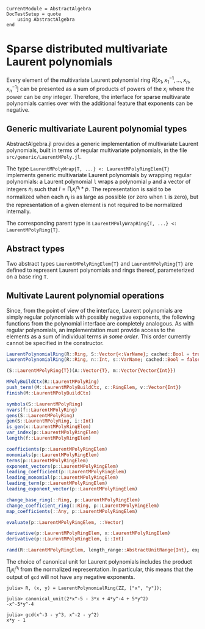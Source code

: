 ```@meta
CurrentModule = AbstractAlgebra
DocTestSetup = quote
    using AbstractAlgebra
end
```

# Sparse distributed multivariate Laurent polynomials

Every element of the multivariate Laurent polynomial ring
$R[x_1, x_1^{-1}, \dots, x_n, x_n^{-1}]$ can be presented as a sum of products
of powers of the $x_i$ where the power can be *any* integer. Therefore, the
interface for sparse multivarate polynomials carries over with the additional
feature that exponents can be negative.

## Generic multivariate Laurent polynomial types

AbstractAlgebra.jl provides a generic implementation of multivariate Laurent
polynomials, built in terms of regular multivariate polynomials, in the file
`src/generic/LaurentMPoly.jl`.

The type `LaurentMPolyWrap{T, ...} <: LaurentMPolyRingElem{T}` implements generic
multivariate Laurent polynomials by wrapping regular polynomials:
a Laurent polynomial `l` wraps a polynomial `p` and a vector of integers $n_i$
such that $l = \prod_i x_i^{n_i} * p$. The representation is said to be
normalized when each $n_i$ is as large as possible (or zero when `l` is zero),
but the representation of a given element is not required to be normalized
internally.

The corresponding parent type is `LaurentMPolyWrapRing{T, ...} <: LaurentMPolyRing{T}`.

## Abstract types

Two abstract types `LaurentMPolyRingElem{T}` and `LaurentMPolyRing{T}`
are defined to represent Laurent polynomials and rings thereof, parameterized
on a base ring `T`.

## Multivate Laurent polynomial operations

Since, from the point of view of the interface, Laurent polynomials are simply
regular polynomials with possibly negative exponents, the following functions
from the polynomial interface are completely analogous. As with regular
polynomials, an implementation must provide access to the elements as a sum of
individual terms *in some order*. This order currently cannot be specified in
the constructor.

```julia
LaurentPolynomialRing(R::Ring, S::Vector{<:VarName}; cached::Bool = true)
LaurentPolynomialRing(R::Ring, n::Int, s::VarName; cached::Bool = false)
```

```julia
(S::LaurentMPolyRing{T})(A::Vector{T}, m::Vector{Vector{Int}})
```

```julia
MPolyBuildCtx(R::LaurentMPolyRing)
push_term!(M::LaurentMPolyBuildCtx, c::RingElem, v::Vector{Int})
finish(M::LaurentMPolyBuildCtx)
```

```julia
symbols(S::LaurentMPolyRing)
nvars(f::LaurentMPolyRing)
gens(S::LaurentMPolyRing)
gen(S::LaurentMPolyRing, i::Int)
is_gen(x::LaurentMPolyRingElem)
var_index(p::LaurentMPolyRingElem)
length(f::LaurentMPolyRingElem)
```

```julia
coefficients(p::LaurentMPolyRingElem)
monomials(p::LaurentMPolyRingElem)
terms(p::LaurentMPolyRingElem)
exponent_vectors(p::LaurentMPolyRingElem)
leading_coefficient(p::LaurentMPolyRingElem)
leading_monomial(p::LaurentMPolyRingElem)
leading_term(p::LaurentMPolyRingElem)
leading_exponent_vector(p::LaurentMPolyRingElem)
```

```julia
change_base_ring(::Ring, p::LaurentMPolyRingElem)
change_coefficient_ring(::Ring, p::LaurentMPolyRingElem)
map_coefficients(::Any, p::LaurentMPolyRingElem)
```

```julia
evaluate(p::LaurentMPolyRingElem, ::Vector)
```

```julia
derivative(p::LaurentMPolyRingElem, x::LaurentMPolyRingElem)
derivative(p::LaurentMPolyRingElem, i::Int)
```

```julia
rand(R::LaurentMPolyRingElem, length_range::AbstractUnitRange{Int}, exp_range::AbstractUnitRange{Int}, v...)
```

The choice of canonical unit for Laurent polynomials includes the product
$\prod_i x_i^{n_i}$ from the normalized representation. In particular,
this means that the output of `gcd` will not have any negative exponents.

```jldoctest
julia> R, (x, y) = LaurentPolynomialRing(ZZ, ["x", "y"]);

julia> canonical_unit(2*x^-5 - 3*x + 4*y^-4 + 5*y^2)
-x^-5*y^-4

julia> gcd(x^-3 - y^3, x^-2 - y^2)
x*y - 1
```

